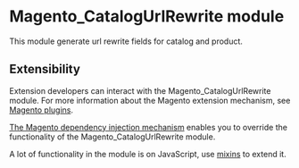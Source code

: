 # Magento_CatalogUrlRewrite module

This module generate url rewrite fields for catalog and product.

## Extensibility

Extension developers can interact with the Magento_CatalogUrlRewrite module. For more information about the Magento extension mechanism, see [Magento plugins](https://developer.adobe.com/commerce/php/development/components/plugins/).

[The Magento dependency injection mechanism](https://developer.adobe.com/commerce/php/development/components/dependency-injection/) enables you to override the functionality of the Magento_CatalogUrlRewrite module.

A lot of functionality in the module is on JavaScript, use [mixins](https://developer.adobe.com/commerce/frontend-core/javascript/mixins/) to extend it.
